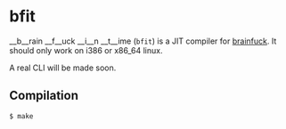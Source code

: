# bfit

__b__rain __f__uck __i__n __t__ime (`bfit`) is a JIT compiler for [brainfuck](http://en.wikipedia.org/wiki/Brainfuck). It should only work on i386 or x86_64 linux.

A real CLI will be made soon.

## Compilation

```
$ make
```

